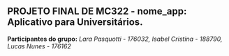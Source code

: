 ## PROJETO FINAL DE MC322 - nome_app: Aplicativo para Universitários.

**Participantes do grupo:** *Lara Pasquotti - 176032, Isabel Cristina - 188790, Lucas Nunes - 176162*